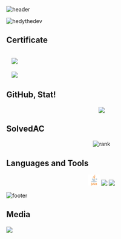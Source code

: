 
![header](https://capsule-render.vercel.app/api?type=Wave&color=030102&height=180&section=header&text=(ღ'ᴗ'ღ)%20&fontSize=80&fontColor=fcfdf8&animation=twinkling&rotate=-5)

<p> <img src="https://komarev.com/ghpvc/?username=lllilllilllilili" alt="hedythedev" /> </p>

## Certificate

<code>
  <img height="200" src="https://arki1.com/wp-content/uploads/2020/10/badge-gcp-professional-cloud-devops-engineer-150x150.png">
</code>
<code>
  <img height="200" src="https://images.credly.com/images/7fbb805d-ea82-4276-a227-e63121a2844b/AWS-DevOpsEngineer-Professional-2020.png">
</code>


## GitHub, Stat!
<!-- 
[![Top Langs](https://github-readme-stats.vercel.app/api/top-langs/?username=lllilllilllilili&layout=compact)](https://github.com/anuraghazra/github-readme-stats) -->
<p align="center">
  <img align="center" src="https://github-readme-stats.vercel.app/api?username=lllilllilllilili&theme=flag-india&show_icons=true" />
</p>


## SolvedAC

<p align="center">
<img align="center" src="http://mazassumnida.wtf/api/v2/generate_badge?boj=hik3562" alt="rank"/>
</p>
<!-- [![SolvedAC tier](http://mazassumnida.wtf/api/v2/generate_badge?boj=hik3562)](https://solved.ac/hik3562)
 -->
 
## Languages and Tools

<p align="center">
<code><img height="30" src="https://raw.githubusercontent.com/github/explore/80688e429a7d4ef2fca1e82350fe8e3517d3494d/topics/java/java.png"></code>
<code><img height="30" src="https://github.com/spring-projects/spring-framework/blob/main/src/docs/spring-framework.png?raw=true"></code>
<code><img height="30" src="https://encrypted-tbn0.gstatic.com/images?q=tbn:ANd9GcQdhs5chySEb3InTSe3-YJiBqBaOJN6PQr2VNns_oYEllBipgjUp2o-prMW7HdJC0BSzek&usqp=CAU"></code>
</p>

![footer](https://capsule-render.vercel.app/api?type=Slice&color=030102&height=120&section=footer)

## Media
<p>
  <img align="center" src="https://www.thedailypost.kr/news/photo/202105/81546_75815_4713.jpg"/>
</p>

